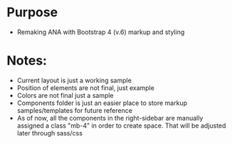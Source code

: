 # Purpose

- Remaking ANA with Bootstrap 4 (v.6) markup and styling

# Notes:

- Current layout is just a working sample
- Position of elements are not final, just example
- Colors are not final just a sample
- Components folder is just an easier place to store markup samples/templates for future reference
- As of now, all the components in the right-sidebar are manually assigned a class "mb-4" in order to create space. That will be adjusted later through sass/css
